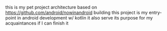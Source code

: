this is my pet project
architecture based on https://github.com/android/nowinandroid
building this project is my entry-point in android development w/ kotlin 
it also serve its purpose for my acquaintances if I can finish it
